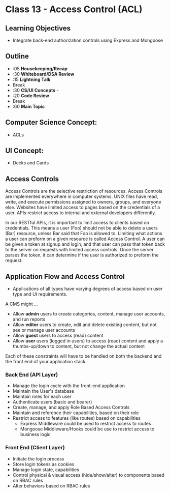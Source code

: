 # Class 13 - Access Control (ACL)

## Learning Objectives

* Integrate back-end authorization controls using Express and Mongoose

## Outline
* :05 **Housekeeping/Recap**
* :30 **Whiteboard/DSA Review**
* :15 **Lightning Talk**
* Break
* :30 **CS/UI Concepts** -
* :20 **Code Review**
* Break
* :60 **Main Topic**

## Computer Science Concept:
* ACLs

## UI Concept:
* Decks and Cards


## Access Controls
Access Controls are the selective restriction of resources. Access Controls are implemented everywhere in computer systems. UNIX files have read, write, and execute permissions assigned to owners, groups, and everyone else. Websites have limited access to pages based on the credentials of a user. APIs restrict access to internal and external developers differently.

In our RESTful APIs, it is important to limit access to clients based on credentials. This means a user (Foo) should not be able to delete a users (Bar) resource, unless Bar said that Foo is allowed to. Limiting what actions a user can preform on a given resource is called Access Control. A user can be given a token at signup and login, and that user can pass that token back to the server on requests with limited access controls. Once the server parses the token, it can determine if the user is authorized to preform the request.

## Application Flow and Access Control

* Applications of all types have varying degrees of access based on user type and UI requirements.

A CMS might ...
* Allow **admin** users to create categories, content, manage user accounts, and run reports
* Allow **editor** users to create, edit and delete existing content, but not see or manage user accounts
* Allow **guest** users to access (read) content
* Allow **user** users (logged in users) to access (read) content and apply a thumbs-up/down to content, but not change the actual content

Each of these constraints will have to be handled on both the backend and the front end of your application stack.

### Back End (API Layer)
* Manage the login cycle with the front-end application
* Maintain the User's database
* Maintain roles for each user
* Authenticate users (basic and bearer)
* Create, manage, and apply Role Based Access Controls
* Maintain and reference their capabilities, based on their role
* Restrict access to features (like routes) based on capabilities
  * Express Middleware could be used to restrict access to routes
  * Mongoose Middleware/Hooks could be use to restrict access to business logic

### Front End (Client Layer)
* Initiate the login process
* Store login tokens as cookies
* Manage login state, capabilities
* Control physical & visual access (hide/show/alter) to components based on RBAC rules
* Alter behaviors based on RBAC rules
